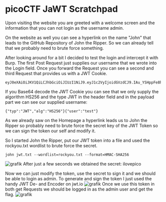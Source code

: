 # picoCTF JaWT Scratchpad

Upon visiting the website you are greeted with a welcome screen and the information that you can not login as the username admin.

On the website as well you can see a hyperlink on the name "John" that leads to the GitHub Repository of John the Ripper. So we can already tell that we probably need to brute force something.

After looking around for a bit I decided to test the login and intercept it with Burp. The first Post Request just supplies our username that we wrote into the Login field. Once you forward the Request you can see a second and third Request that provides us with a JWT Cookie.

```
eyJ0eXAiOiJKV1QiLCJhbGciOiJIUzI1NiJ9.eyJ1c2VyIjoidGVzdCJ9.IAu_YSHppFe8hXH_BSPb4OLJYGUi8wXqXdS0T33cKbA
```
If you Base64 decode the JWT Cookie you can see that we only supply the algorithm HS256 and the type JWT in the header field and in the payload part we can see our supplied username:
```
{"typ":"JWT","alg":"HS256"}{"user":"test"}
```
As we already saw on the Homepage a hyperlink leads us to John the Ripper so probably need to brute force the secret key of the JWT Token so we can sign the token our self and modify it.

So I started John the Ripper, put our JWT token into a file and used the rockyou.txt wordlist to brute force the secret.
```
john jwt.txt --wordlist=rockyou.txt --format=HMAC-SHA256
```
![grafik](https://github.com/6v4tq8mhlO23a/WriteUp/assets/76184566/84d5e36a-9e1e-484c-91af-6a079b8e7040)
After just a few seconds we obtained the secret: ilovepico

Now we can just modify the token, use the secret to sign it and we should be able to login as admin. To generate and sign the token I just used the handy JWT De- and Encoder on jwt.io
![grafik](https://github.com/6v4tq8mhlO23a/WriteUp/assets/76184566/5d993e3c-94b7-4fd7-ac73-195421354823)
Once we use this token in both get Requests we should be logged in as the admin user and get the flag.
![grafik](https://github.com/6v4tq8mhlO23a/WriteUp/assets/76184566/4a75bc8e-b637-4743-bec4-b121ed651da3)
